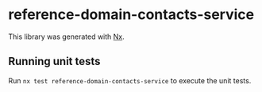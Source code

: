 # reference-domain-contacts-service

This library was generated with [Nx](https://nx.dev).

## Running unit tests

Run `nx test reference-domain-contacts-service` to execute the unit tests.

